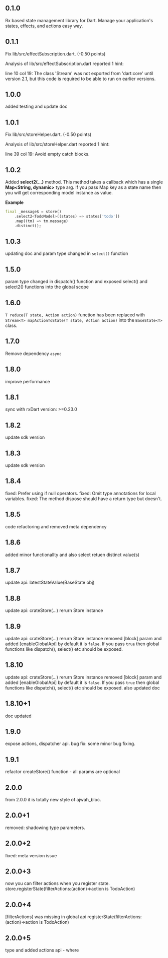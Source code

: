 ## 0.1.0

Rx based state management library for Dart. Manage your application's states, effects, and actions easy way.

## 0.1.1

Fix lib/src/effectSubscription.dart. (-0.50 points)

Analysis of lib/src/effectSubscription.dart reported 1 hint:

line 10 col 19: The class 'Stream' was not exported from 'dart:core' until version 2.1, but this code is required to be able to run on earlier versions.

## 1.0.0

added testing and update doc

## 1.0.1

Fix lib/src/storeHelper.dart. (-0.50 points)

Analysis of lib/src/storeHelper.dart reported 1 hint:

line 39 col 19: Avoid empty catch blocks.

## 1.0.2

Added **select2(...)** method. This method takes a callback which has a single **Map<String, dynamic>** type arg.
If you pass Map key as a state name then you will get corresponding model instance
as value.

**Example**

```dart
final _message$ = store()
    .select2<TodoModel>((states) => states['todo'])
    .map((tm) => tm.message)
    .distinct();
```

## 1.0.3

updating doc and param type changed in `select()` function

## 1.5.0

param type changed in dispatch() function and exposed select() and select2() functions into the global scope

## 1.6.0

`T reduce(T state, Action action)` function has been replaced with `Stream<T> mapActionToState(T state, Action action)` into the `BaseState<T>` class.

## 1.7.0

Remove dependency `async`

## 1.8.0

improve performance

## 1.8.1

sync with rxDart version: >=0.23.0

## 1.8.2

update sdk version

## 1.8.3

update sdk version

## 1.8.4

fixed: Prefer using if null operators.
fixed: Omit type annotations for local variables.
fixed: The method dispose should have a return type but doesn't.

## 1.8.5

code refactoring and removed meta dependency

## 1.8.6

added minor functionallty and also select retuen distinct value(s)

## 1.8.7

update api: latestStateValue(BaseState obj)

## 1.8.8

update api: crateStore(...) rerurn Store instance

## 1.8.9

update api: crateStore(...) rerurn Store instance
removed [block] param and added [enableGlobalApi] by default it is `false`. If you pass `true` then global functions like dispatch(), select() etc should be exposed.

## 1.8.10

update api: crateStore(...) rerurn Store instance
removed [block] param and added [enableGlobalApi] by default it is `false`. If you pass `true` then global functions like dispatch(), select() etc should be exposed.
also updated doc

## 1.8.10+1

doc updated

## 1.9.0

expose actions, dispatcher api.
bug fix: some minor bug fixing.

## 1.9.1

refactor createStore() function - all params are optional

## 2.0.0

from 2.0.0 it is totally new style of ajwah_bloc.

## 2.0.0+1

removed: shadowing type parameters.

## 2.0.0+2

fixed: meta version issue

## 2.0.0+3

now you can filter actions when you register state.
store.registerState(filterActions:(action)=>action is TodoAction)

## 2.0.0+4

[filterActions] was missing in global api
registerState(filterActions:(action)=>action is TodoAction)

## 2.0.0+5

type and added actions api - where
